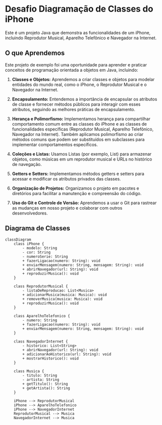 # Desafio Diagramação de Classes do iPhone

Este é um projeto Java que demonstra as funcionalidades de um iPhone, incluindo Reprodutor Musical, Aparelho Telefônico e Navegador na Internet.

## O que Aprendemos

Este projeto de exemplo foi uma oportunidade para aprender e praticar conceitos de programação orientada a objetos em Java, incluindo:

1. **Classes e Objetos:** Aprendemos a criar classes e objetos para modelar entidades do mundo real, como o iPhone, o Reprodutor Musical e o Navegador na Internet.

2. **Encapsulamento:** Entendemos a importância de encapsular os atributos de classe e fornecer métodos públicos para interagir com esses atributos, seguindo as melhores práticas de encapsulamento.

3. **Herança e Polimorfismo:** Implementamos herança para compartilhar comportamento comum entre as classes do iPhone e as classes de funcionalidades específicas (Reprodutor Musical, Aparelho Telefônico, Navegador na Internet). Também aplicamos polimorfismo ao criar métodos comuns que podem ser substituídos em subclasses para implementar comportamentos específicos.

4. **Coleções e Listas:** Usamos Listas (por exemplo, List) para armazenar objetos, como músicas em um reprodutor musical e URLs no histórico de navegação.

5. **Getters e Setters:** Implementamos métodos getters e setters para acessar e modificar os atributos privados das classes.

6. **Organização de Projetos:** Organizamos o projeto em pacotes e diretórios para facilitar a manutenção e compreensão do código.

7. **Uso do Git e Controle de Versão:** Aprendemos a usar o Git para rastrear as mudanças em nosso projeto e colaborar com outros desenvolvedores.

## Diagrama de Classes
```mermaid
classDiagram
    class iPhone {
        - modelo: String
        - cor: String
        - numeroSerie: String
        + fazerLigacao(numero: String): void
        + enviarMensagem(numero: String, mensagem: String): void
        + abrirNavegador(url: String): void
        + reproduzirMusica(): void
    }

    class ReprodutorMusical {
        - listaDeReproducao: List<Musica>
        + adicionarMusica(musica: Musica): void
        + removerMusica(musica: Musica): void
        + reproduzirMusica(): void
    }

    class AparelhoTelefonico {
        - numero: String
        + fazerLigacao(numero: String): void
        + enviarMensagem(numero: String, mensagem: String): void
    }

    class NavegadorInternet {
        - historico: List<String>
        + abrirNavegador(url: String): void
        + adicionarAoHistorico(url: String): void
        + mostrarHistorico(): void
    }

    class Musica {
        - titulo: String
        - artista: String
        + getTitulo(): String
        + getArtista(): String
    }

    iPhone --> ReprodutorMusical
    iPhone --> AparelhoTelefonico
    iPhone --> NavegadorInternet
    ReprodutorMusical --> Musica
    NavegadorInternet --> Musica
```
